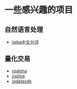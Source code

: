 # 一些感兴趣的项目

## 自然语言处理

- [jieba中文分词](https://github.com/fxsjy/jieba)


## 量化交易

- [rqalpha](https://github.com/ricequant/rqalpha.git)
- [zipline](https://github.com/quantopian/zipline.git)
- [jqdatasdk](https://github.com/JoinQuant/jqdatasdk.git)

